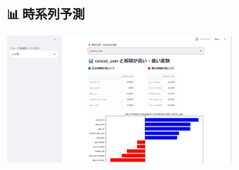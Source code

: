 # 📊 時系列予測

![Image description](https://github.com/kyooblume/Timeseriesforecasting/raw/main/image_720.png)


